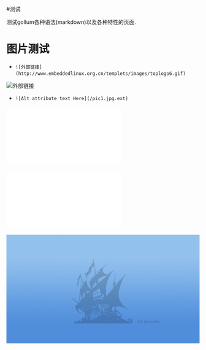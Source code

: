 #测试

测试gollum各种语法(markdown)以及各种特性的页面.

# 图片测试 
* `![外部链接](http://www.embeddedlinux.org.cn/templets/images/toplogo6.gif)`

![外部链接](http://www.embeddedlinux.org.cn/templets/images/toplogo6.gif)

* `![Alt attribute text Here](/pic1.jpg.ext)`

![Alt attribute text Here](/pic1.jpg.ext)


![Alt attribute text Here](/res/img/pic1.jpg.ext)

![text](pic1.jpg)